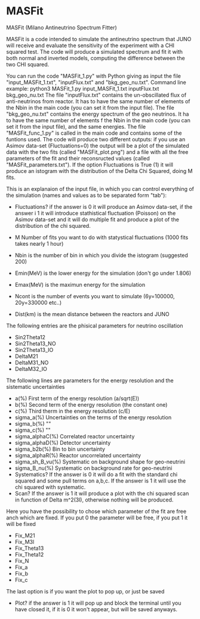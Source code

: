 # MASFit
MASFit (Milano Antineutrino Spectrum Fitter)

MASFit is a code intended to simulate the antineutrino spectrum that JUNO will receive and evaluate the sensitivity of the experiment with a CHI squared test. 
The code will produce a simulated spectrum and fit it with both normal and inverted models, computing the difference between the two CHI squared.

You can run the code "MASFit_1.py" with Python giving as input the file "input_MASFit_1.txt", "inputFlux.txt" and "bkg_geo_nu.txt".
Command line example: python3 MASFit_1.py input_MASFit_1.txt inputFlux.txt bkg_geo_nu.txt
The file "inputFlux.txt" contains the un-obscillated flux of anti-neutrinos from reactor. It has to have the same number of elements of the Nbin in the main code (you can set it from the input file).
The file "bkg_geo_nu.txt" contains the energy spectrum of the geo neutrinos. It ha to have the same number of elements f the Nbin in the main code (you can set it from the input file), and the same energies.
The file "MASFit_func_1.py" is called in the main code and contains some of the funtions used.
The code will produce two different outputs: if you use an Asimov data-set (Fluctuations=0) the output will be a plot of the simulated data with the two fits (called "MASFit_plot.png") and a file with all the free parameters of the fit and their reconsructed values (called "MASFit_parameters.txt").
If the option Fluctuations is True (1) it will produce an istogram with the distribution of the Delta Chi Squared, doing M fits.

This is an explanaion of the input file, in which you can control everything of the simulation (names and values as to be separated form "tab"):

- Fluctuations? if the answer is 0 it will produce an Asimov data-set, if the answer i 1 it will introduce stathistical fluctuation (Poisson) on the Asimov data-set
      and it will do multiple fit and produce a plot of the distribution of the chi squared.
- M  Number of fits you want to do with statystical fluctuations (1000 fits takes nearly 1 hour)

- Nbin	is the number of bin in which you divide the istogram (suggested 200)
- Emin(MeV)	is the lower energy for the simulation (don't go under 1.806)
- Emax(MeV)	is the maximun energy for the simulation
- Ncont	is the number of events you want to simulate (6y=100000, 20y=330000 etc..)
- Dist(km)	is the mean distance between the reactors and JUNO

The following entries are the phisical parameters for neutrino oscillation
- Sin2Theta12
- Sin2Theta13_NO
- Sin2Theta13_IO
- DeltaM21
- DeltaM31_NO
- DeltaM32_IO

The following lines are parameters for the energy resolution and the sistematic uncertainties
- a(%)	First term of the energy resolution (a/sqrt(E))
- b(%)	Second term of the energy resolution (the constant one)
- c(%)	Third therm in the energy resolution (c/E)
- sigma_a(%)	Uncertainties on the terms of the energy resolution
- sigma_b(%)	""
- sigma_c(%)	""
- sigma_alphaC(%)	Correlated reactor uncertainty
- sigma_alphaD(%)	Detector uncertainty
- sigma_b2b(%)	Bin to bin uncertainty
- sigma_alphaR(%)	Reactor uncorrelated uncertainty
- sigma_sh_B_vu(%) Systematic on background shape for geo-neutrini
- sigma_B_nu(%)  Systematic on background rate for geo-neutrini
- Systematics?	If the answer is 0 it will do a fit with the standard chi squared and some pull terms on a,b,c. If the answer is 1 it will use the chi squared with systematic.
- Scan?	If the answer is 1 it will produce a plot with the chi squared scan in function of Delta m^2(3l), otherwise nothing will be produced.

Here you have the possibility to chose which parameter of the fit are free anch which are fixed. If you put 0 the parameter will be free, if you put 1 it will be fixed
- Fix_M21
- Fix_M3l
- Fix_Theta13
- Fix_Theta12
- Fix_N
- Fix_a
- Fix_b
- Fix_c

The last option is if you want the plot to pop up, or just be saved
- Plot?	if the answer is 1 it will pop up and block the terminal until you have closed it, if it is 0 it won't appear, but will be saved anyways.
